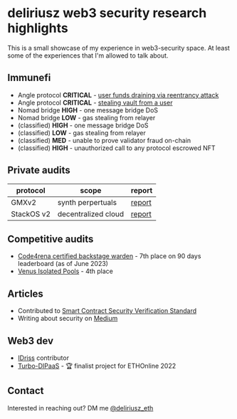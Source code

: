 # deliriusz web3 security research highlights
This is a small showcase of my experience in web3-security space. At least some of the experiences that I'm allowed to talk about.

## Immunefi
*  Angle protocol **CRITICAL** - [user funds draining via reentrancy attack](https://medium.com/@deliriusz/stealing-in-motion-immunefi-bounty-hunting-from-different-angle-5eb03602f5c1)
*  Angle protocol **CRITICAL** - [stealing vault from a user](https://medium.com/@deliriusz/stealing-in-motion-immunefi-bounty-hunting-from-different-angle-5eb03602f5c1)
*  Nomad bridge **HIGH** - one message bridge DoS
*  Nomad bridge **LOW** - gas stealing from relayer
*  (classified) **HIGH** - one message bridge DoS
*  (classified) **LOW** - gas stealing from relayer
*  (classified) **MED** - unable to prove validator fraud on-chain
*  (classified) **HIGH** - unauthorized call to any protocol escrowed NFT

## Private audits
| protocol | scope | report |
| ---- | ---- | ---------|
| GMXv2 | synth perpertuals | [report](https://github.com/GuardianAudits/Audits/blob/main/GMX/GMX_Synthetics_07_11_2023.pdf) |
| StackOS v2 | decentralized cloud | [report](assets/Securr_-_Smart_Contract_Security_Assessment_Report_for_StackOs.pdf) |

## Competitive audits
* [Code4rena certified backstage warden](https://code4rena.com/@deliriusz) - 7th place on 90 days leaderboard (as of June 2023)
* [Venus Isolated Pools](https://code4rena.com/contests/2023-05-venus-protocol-isolated-pools#top) - 4th place

## Articles
* Contributed to [Smart Contract Security Verification Standard](https://github.com/ComposableSecurity/SCSVS)
* Writing about security on [Medium](https://medium.com/@deliriusz)
    
## Web3 dev
* [IDriss](https://www.idriss.xyz/) contributor
* [Turbo-DIPaaS](https://ethglobal.com/showcase/turbodipaas-qfwjr) - 🏆 finalist project for ETHOnline 2022

## Contact
Interested in reaching out? DM me [@deliriusz_eth](https://twitter.com/deliriusz_eth)
